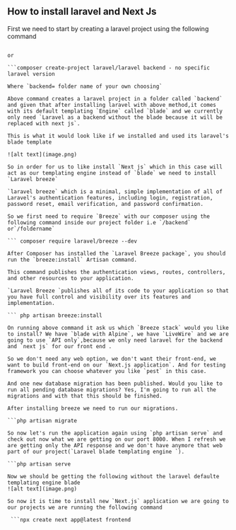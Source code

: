 ## How to install laravel and Next Js

First we need to start by creating a laravel project using the following command

```composer create-project --prefer-dist laravel/laravel backend "11.*" for a secific version

or

```composer create-project laravel/laravel backend - no specific laravel version

Where `backend= folder name of your own choosing`

Above command creates a laravel project in a folder called `backend` and given that after installing laravel with above method,it comes with its default templating `Engine` called `blade` and we currently only need `Laravel as a backend without the blade because it will be replaced with next js`.

This is what it would look like if we installed and used its laravel's blade template

![alt text](image.png)

So in order for us to like install `Next js` which in this case will act as our templating engine instead of `blade` we need to install `Laravel breeze`

`laravel breeze` which is a minimal, simple implementation of all of Laravel's authentication features, including login, registration, password reset, email verification, and password confirmation.

So we first need to require `Breeze` with our composer using the following command inside our project folder i.e `/backend` or`/foldername`

``` composer require laravel/breeze --dev

After Composer has installed the `Laravel Breeze package`, you should run the `breeze:install` Artisan command. 

This command publishes the authentication views, routes, controllers, and other resources to your application. 

`Laravel Breeze `publishes all of its code to your application so that you have full control and visibility over its features and implementation.

``` php artisan breeze:install

On running above command it ask us which `Breeze stack` would you like to install? We have `blade with Alpine`, we have `LiveWire` and we are going to use `API only`,because we only need laravel for the backend and `next js` for our front end .

So we don't need any web option, we don't want their front-end, we want to build front-end on our `Next.js application`. And for testing framework you can choose whatever you like `pest` in this case.

And one new database migration has been published. Would you like to run all pending database migrations? Yes, I'm going to run all the migrations and with that this should be finished.

After installing breeze we need to run our migrations.
 
```php artisan migrate

So now let's run the application again using `php artisan serve` and check out now what we are getting on our port 8000. When I refresh we are getting only the API response and we don't have anymore that web part of our project(`Laravel blade templating engine `).

```php artisan serve

Now we should be getting the following without the laravel defaulte templating engine blade
![alt text](image.png)

So now it is time to install new `Next.js` application we are going to our projects we are running the following command

 ```npx create next app@latest frontend





